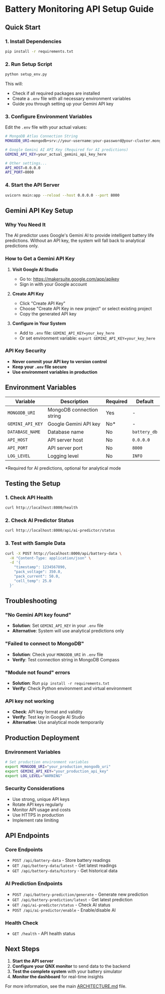 # Battery Monitoring API Setup Guide

## Quick Start

### 1. Install Dependencies
```bash
pip install -r requirements.txt
```

### 2. Run Setup Script
```bash
python setup_env.py
```

This will:
- Check if all required packages are installed
- Create a `.env` file with all necessary environment variables
- Guide you through setting up your Gemini API key

### 3. Configure Environment Variables

Edit the `.env` file with your actual values:

```bash
# MongoDB Atlas Connection String
MONGODB_URI=mongodb+srv://your-username:your-password@your-cluster.mongodb.net/battery_db?retryWrites=true&w=majority

# Google Gemini AI API Key (Required for AI predictions)
GEMINI_API_KEY=your_actual_gemini_api_key_here

# Other settings...
API_HOST=0.0.0.0
API_PORT=8000
```

### 4. Start the API Server
```bash
uvicorn main:app --reload --host 0.0.0.0 --port 8000
```

## Gemini API Key Setup

### Why You Need It
The AI predictor uses Google's Gemini AI to provide intelligent battery life predictions. Without an API key, the system will fall back to analytical predictions only.

### How to Get a Gemini API Key

1. **Visit Google AI Studio**
   - Go to: https://makersuite.google.com/app/apikey
   - Sign in with your Google account

2. **Create API Key**
   - Click "Create API Key"
   - Choose "Create API Key in new project" or select existing project
   - Copy the generated API key

3. **Configure in Your System**
   - Add to `.env` file: `GEMINI_API_KEY=your_key_here`
   - Or set environment variable: `export GEMINI_API_KEY=your_key_here`

### API Key Security
- **Never commit your API key to version control**
- **Keep your `.env` file secure**
- **Use environment variables in production**

## Environment Variables

| Variable | Description | Required | Default |
|----------|-------------|----------|---------|
| `MONGODB_URI` | MongoDB connection string | Yes | - |
| `GEMINI_API_KEY` | Google Gemini API key | No* | - |
| `DATABASE_NAME` | Database name | No | `battery_db` |
| `API_HOST` | API server host | No | `0.0.0.0` |
| `API_PORT` | API server port | No | `8000` |
| `LOG_LEVEL` | Logging level | No | `INFO` |

*Required for AI predictions, optional for analytical mode

## Testing the Setup

### 1. Check API Health
```bash
curl http://localhost:8000/health
```

### 2. Check AI Predictor Status
```bash
curl http://localhost:8000/api/ai-predictor/status
```

### 3. Test with Sample Data
```bash
curl -X POST http://localhost:8000/api/battery-data \
  -H "Content-Type: application/json" \
  -d '{
    "timestamp": 1234567890,
    "pack_voltage": 350.0,
    "pack_current": 50.0,
    "cell_temp": 25.0
  }'
```

## Troubleshooting

### "No Gemini API key found"
- **Solution**: Set `GEMINI_API_KEY` in your `.env` file
- **Alternative**: System will use analytical predictions only

### "Failed to connect to MongoDB"
- **Solution**: Check your `MONGODB_URI` in `.env` file
- **Verify**: Test connection string in MongoDB Compass

### "Module not found" errors
- **Solution**: Run `pip install -r requirements.txt`
- **Verify**: Check Python environment and virtual environment

### API key not working
- **Check**: API key format and validity
- **Verify**: Test key in Google AI Studio
- **Alternative**: Use analytical mode temporarily

## Production Deployment

### Environment Variables
```bash
# Set production environment variables
export MONGODB_URI="your_production_mongodb_uri"
export GEMINI_API_KEY="your_production_api_key"
export LOG_LEVEL="WARNING"
```

### Security Considerations
- Use strong, unique API keys
- Rotate API keys regularly
- Monitor API usage and costs
- Use HTTPS in production
- Implement rate limiting

## API Endpoints

### Core Endpoints
- `POST /api/battery-data` - Store battery readings
- `GET /api/battery-data/latest` - Get latest readings
- `GET /api/battery-data/history` - Get historical data

### AI Prediction Endpoints
- `POST /api/battery-prediction/generate` - Generate new prediction
- `GET /api/battery-prediction/latest` - Get latest prediction
- `GET /api/ai-predictor/status` - Check AI status
- `POST /api/ai-predictor/enable` - Enable/disable AI

### Health Check
- `GET /health` - API health status

## Next Steps

1. **Start the API server**
2. **Configure your QNX monitor** to send data to the backend
3. **Test the complete system** with your battery simulator
4. **Monitor the dashboard** for real-time insights

For more information, see the main [ARCHITECTURE.md](../../ARCHITECTURE.md) file. 